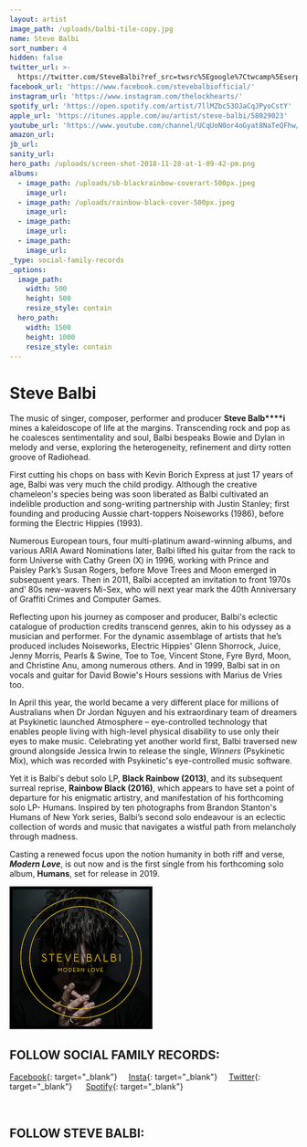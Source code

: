 ```yaml
---
layout: artist
image_path: /uploads/balbi-tile-copy.jpg
name: Steve Balbi
sort_number: 4
hidden: false
twitter_url: >-
  https://twitter.com/SteveBalbi?ref_src=twsrc%5Egoogle%7Ctwcamp%5Eserp%7Ctwgr%5Eauthor
facebook_url: 'https://www.facebook.com/stevebalbiofficial/'
instagram_url: 'https://www.instagram.com/thelockhearts/'
spotify_url: 'https://open.spotify.com/artist/7llMZbc53OJaCqJPyoCstY'
apple_url: 'https://itunes.apple.com/au/artist/steve-balbi/58029023'
youtube_url: 'https://www.youtube.com/channel/UCqUoN0or4oGyat8NaTeQFhw/featured'
amazon_url:
jb_url:
sanity_url:
hero_path: /uploads/screen-shot-2018-11-28-at-1-09-42-pm.png
albums:
  - image_path: /uploads/sb-blackrainbow-coverart-500px.jpeg
    image_url:
  - image_path: /uploads/rainbow-black-cover-500px.jpeg
    image_url:
  - image_path:
    image_url:
  - image_path:
    image_url:
_type: social-family-records
_options:
  image_path:
    width: 500
    height: 500
    resize_style: contain
  hero_path:
    width: 1500
    height: 1000
    resize_style: contain
---
```


# Steve Balbi

The music of singer, composer, performer and producer **Steve Balb****i** mines a kaleidoscope of life at the margins. Transcending rock and pop as he coalesces sentimentality and soul, Balbi bespeaks Bowie and Dylan in melody and verse, exploring the heterogeneity, refinement and dirty rotten groove of Radiohead.

First cutting his chops on bass with Kevin Borich Express at just 17 years of age, Balbi was very much the child prodigy. Although the creative chameleon's species being was soon liberated as Balbi cultivated an indelible production and song-writing partnership with Justin Stanley; first founding and producing Aussie chart-toppers Noiseworks (1986), before forming the Electric Hippies (1993).

Numerous European tours, four multi-platinum award-winning albums, and various ARIA Award Nominations later, Balbi lifted his guitar from the rack to form Universe with Cathy Green (X) in 1996, working with Prince and Paisley Park’s Susan Rogers, before Move Trees and Moon emerged in subsequent years. Then in 2011, Balbi accepted an invitation to front 1970s and' 80s new-wavers Mi-Sex, who will next year mark the 40th Anniversary of Graffiti Crimes and Computer Games.

Reflecting upon his journey as composer and producer, Balbi's eclectic catalogue of production credits transcend genres, akin to his odyssey as a musician and performer. For the dynamic assemblage of artists that he’s produced includes Noiseworks, Electric Hippies' Glenn Shorrock, Juice, Jenny Morris, Pearls & Swine, Toe to Toe, Vincent Stone, Fyre Byrd, Moon, and Christine Anu, among numerous others. And in 1999, Balbi sat in on vocals and guitar for David Bowie's Hours sessions with Marius de Vries too.

In April this year, the world became a very different place for millions of Australians when Dr Jordan Nguyen and his extraordinary team of dreamers at Psykinetic launched Atmosphere – eye-controlled technology that enables people living with high-level physical disability to use only their eyes to make music. Celebrating yet another world first, Balbi traversed new ground alongside Jessica Irwin to release the single, *Winners* (Psykinetic Mix), which was recorded with Psykinetic's eye-controlled music software.

Yet it is Balbi's debut solo LP, **Black Rainbow (2013)**, and its subsequent surreal reprise, **Rainbow Black (2016)**, which appears to have set a point of departure for his enigmatic artistry, and manifestation of his forthcoming solo LP- Humans. Inspired by ten photographs from Brandon Stanton's Humans of New York series, Balbi’s second solo endeavour is an eclectic collection of words and music that navigates a wistful path from melancholy through madness.

Casting a renewed focus upon the notion humanity in both riff and verse, ***Modern Love***, is out now and is the first single from his forthcoming solo album, **Humans**, set for release in 2019.&nbsp;

![](/uploads/stevebalbi-modernlove-250px.jpeg)

## **FOLLOW SOCIAL FAMILY RECORDS:**

[Facebook](https://www.facebook.com/socialfamilyrecords/){: target="_blank"}&nbsp; &nbsp; &nbsp;[Insta](https://www.instagram.com/socialfamilyrecords/){: target="_blank"}&nbsp; &nbsp; &nbsp;[Twitter](https://twitter.com/SocialFamilyREC){: target="_blank"}&nbsp; &nbsp; &nbsp;&nbsp;[Spotify](https://open.spotify.com/user/socialfamilyrecords?si=YWp-6v_MRDenogHdh7iQjw){: target="_blank"}

&nbsp;

## **FOLLOW STEVE BALBI:**